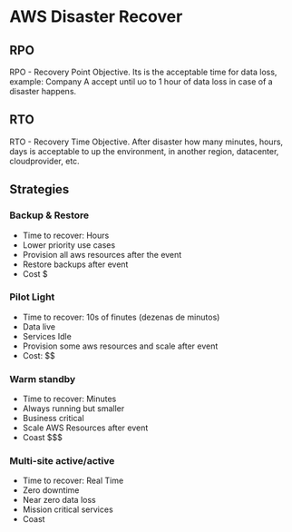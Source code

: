 # AWS Disaster Recover

## RPO

RPO - Recovery Point Objective. Its is the acceptable time for data loss, example:
Company A accept until uo to 1 hour of data loss in case of a disaster happens.

## RTO

RTO - Recovery Time Objective. After disaster how many minutes, hours, days is acceptable to up the environment, in another region, datacenter, cloudprovider, etc.

## Strategies

### Backup & Restore

* Time to recover: Hours
* Lower priority use cases
* Provision all aws resources after the event
* Restore backups after event
* Cost $

### Pilot Light

* Time to recover: 10s of finutes (dezenas de minutos)
* Data live
* Services Idle
* Provision some aws resources and scale after event
* Cost: $$

### Warm standby

* Time to recover: Minutes
* Always running but smaller
* Business critical
* Scale AWS Resources after event
* Coast $$$

### Multi-site active/active

* Time to recover: Real Time
* Zero downtime
* Near zero data loss
* Mission critical services
* Coast $$$$
